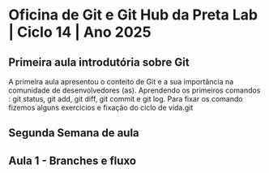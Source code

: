 # Oficina de Git e Git Hub da Preta Lab | Ciclo 14 | Ano 2025

## Primeira aula introdutória sobre Git 
A primeira aula apresentou o conteito de Git e a sua importância na comunidade de desenvolvedores (as).
Aprendendo os primeiros comandos : git status, git add, git diff, git commit e git log.
Para fixar os comando fizemos alguns exercicios e fixação do ciclo de vida.git

## Segunda Semana de aula
## Aula 1 - Branches e fluxo